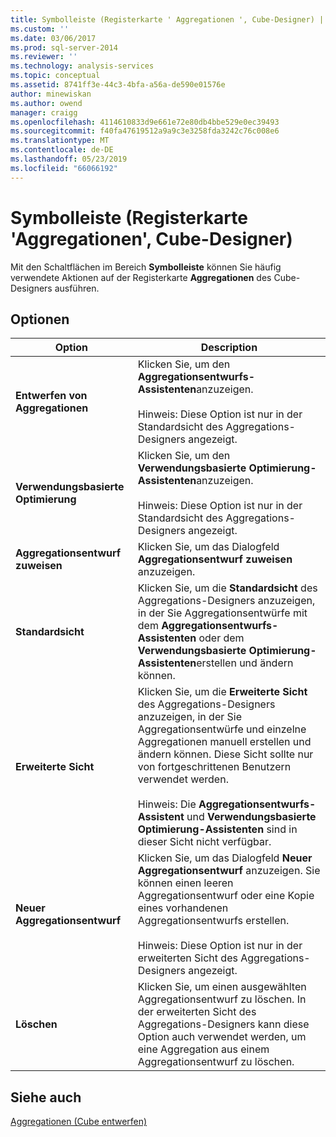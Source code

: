 ```yaml
---
title: Symbolleiste (Registerkarte ' Aggregationen ', Cube-Designer) | Microsoft-Dokumentation
ms.custom: ''
ms.date: 03/06/2017
ms.prod: sql-server-2014
ms.reviewer: ''
ms.technology: analysis-services
ms.topic: conceptual
ms.assetid: 8741ff3e-44c3-4bfa-a56a-de590e01576e
author: minewiskan
ms.author: owend
manager: craigg
ms.openlocfilehash: 4114610833d9e661e72e80db4bbe529e0ec39493
ms.sourcegitcommit: f40fa47619512a9a9c3e3258fda3242c76c008e6
ms.translationtype: MT
ms.contentlocale: de-DE
ms.lasthandoff: 05/23/2019
ms.locfileid: "66066192"
---
```

# <a name="toolbar-aggregations-tab-cube-designer"></a>Symbolleiste (Registerkarte 'Aggregationen', Cube-Designer)
  Mit den Schaltflächen im Bereich **Symbolleiste** können Sie häufig verwendete Aktionen auf der Registerkarte **Aggregationen** des Cube-Designers ausführen.  
  
## <a name="options"></a>Optionen  
  
|Option|Description|  
|------------|-----------------|  
|**Entwerfen von Aggregationen**|Klicken Sie, um den **Aggregationsentwurfs-Assistenten**anzuzeigen.<br /><br /> Hinweis: Diese Option ist nur in der Standardsicht des Aggregations-Designers angezeigt.|  
|**Verwendungsbasierte Optimierung**|Klicken Sie, um den **Verwendungsbasierte Optimierung-Assistenten**anzuzeigen.<br /><br /> Hinweis: Diese Option ist nur in der Standardsicht des Aggregations-Designers angezeigt.|  
|**Aggregationsentwurf zuweisen**|Klicken Sie, um das Dialogfeld **Aggregationsentwurf zuweisen** anzuzeigen.|  
|**Standardsicht**|Klicken Sie, um die **Standardsicht** des Aggregations-Designers anzuzeigen, in der Sie Aggregationsentwürfe mit dem **Aggregationsentwurfs-Assistenten** oder dem **Verwendungsbasierte Optimierung-Assistenten**erstellen und ändern können.|  
|**Erweiterte Sicht**|Klicken Sie, um die **Erweiterte Sicht** des Aggregations-Designers anzuzeigen, in der Sie Aggregationsentwürfe und einzelne Aggregationen manuell erstellen und ändern können. Diese Sicht sollte nur von fortgeschrittenen Benutzern verwendet werden.<br /><br /> Hinweis: Die **Aggregationsentwurfs-Assistent** und **Verwendungsbasierte Optimierung-Assistenten** sind in dieser Sicht nicht verfügbar.|  
|**Neuer Aggregationsentwurf**|Klicken Sie, um das Dialogfeld **Neuer Aggregationsentwurf** anzuzeigen. Sie können einen leeren Aggregationsentwurf oder eine Kopie eines vorhandenen Aggregationsentwurfs erstellen.<br /><br /> Hinweis: Diese Option ist nur in der erweiterten Sicht des Aggregations-Designers angezeigt.|  
|**Löschen**|Klicken Sie, um einen ausgewählten Aggregationsentwurf zu löschen.  In der erweiterten Sicht des Aggregations-Designers kann diese Option auch verwendet werden, um eine Aggregation aus einem Aggregationsentwurf zu löschen.|  
  
## <a name="see-also"></a>Siehe auch  
 [Aggregationen &#40;Cube entwerfen&#41;](aggregations-cube-design.md)  
  
  
